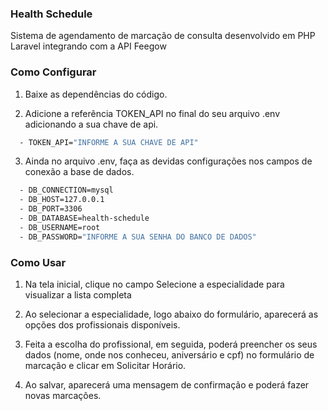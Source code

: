 ### Health Schedule 

Sistema de agendamento de marcação de consulta desenvolvido em PHP Laravel integrando com a API Feegow 

### Como Configurar 

1. Baixe as dependências do código.

2. Adicione a referência TOKEN_API no final do seu arquivo .env adicionando a sua chave de api.
   
```bash
  - TOKEN_API="INFORME A SUA CHAVE DE API"
```
  
3. Ainda no arquivo .env, faça as devidas configurações nos campos de conexão a base de dados. 

```bash
  - DB_CONNECTION=mysql
  - DB_HOST=127.0.0.1
  - DB_PORT=3306
  - DB_DATABASE=health-schedule
  - DB_USERNAME=root
  - DB_PASSWORD="INFORME A SUA SENHA DO BANCO DE DADOS"
```

### Como Usar 

1. Na tela inicial, clique no campo Selecione a especialidade para visualizar a lista completa
 
2. Ao selecionar a especialidade, logo abaixo do formulário, aparecerá as opções dos profissionais disponíveis. 
 
3. Feita a escolha do profissional, em seguida, poderá preencher os seus dados (nome, onde nos conheceu, aniversário e cpf) no formulário de marcação e clicar em Solicitar Horário. 
 
4. Ao salvar, aparecerá uma mensagem de confirmação e poderá fazer novas marcações.

 
